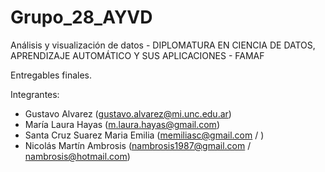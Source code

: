# Grupo_28_AYVD
Análisis y visualización de datos - DIPLOMATURA EN CIENCIA DE DATOS, APRENDIZAJE AUTOMÁTICO Y SUS APLICACIONES - FAMAF

Entregables finales. 

Integrantes:
- Gustavo Alvarez (gustavo.alvarez@mi.unc.edu.ar)
- María Laura Hayas (m.laura.hayas@gmail.com)
- Santa Cruz Suarez Maria Emilia (memiliasc@gmail.com / )
- Nicolás Martín Ambrosis (nambrosis1987@gmail.com / nambrosis@hotmail.com)
